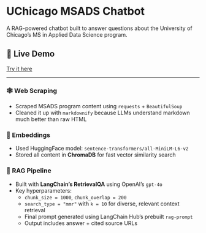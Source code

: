 # UChicago MSADS Chatbot

A RAG-powered chatbot built to answer questions about the University of Chicago’s MS in Applied Data Science program.

## 🚀 Live Demo  
[Try it here](https://msads-chatbot.streamlit.app/)

---

### 🕸️ Web Scraping  
- Scraped MSADS program content using `requests` + `BeautifulSoup`  
- Cleaned it up with `markdownify` because LLMs understand markdown much better than raw HTML

### 🧠 Embeddings  
- Used HuggingFace model: `sentence-transformers/all-MiniLM-L6-v2`  
- Stored all content in **ChromaDB** for fast vector similarity search

### 🔄 RAG Pipeline  
- Built with **LangChain’s RetrievalQA** using OpenAI’s `gpt-4o`  
- Key hyperparameters:
  - `chunk_size = 1000`, `chunk_overlap = 200`  
  - `search_type = "mmr"` with `k = 10` for diverse, relevant context retrieval  
  - Final prompt generated using LangChain Hub’s prebuilt `rag-prompt`  
  - Output includes answer + cited source URLs
